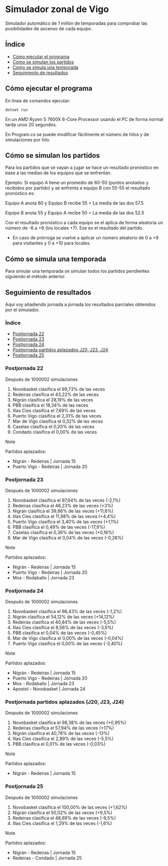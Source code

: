 # Simulador zonal de Vigo

Simulador automático de 1 millón de temporadas para comprobar las posibilidades de ascenso de cada equipo.

## Índice

* [Cómo ejecutar el programa](#cómo-ejecutar-el-programa)
* [Cómo se simulan los partidos](#cómo-se-simulan-los-partidos)
* [Cómo se simula una temporada](#cómo-se-simula-una-temporada)
* [Seguimiento de resultados](#seguimiento-de-resultados)

## Cómo ejecutar el programa

En línea de comandos ejecutar:

```
dotnet run
```

En un AMD Ryzen 5 7600X 6-Core Processor usando el PC de forma normal tarda unos 20 segundos.

En Program.cs se puede modificar fácilmente el número de hilos y de simulaciones por hilo.

## Cómo se simulan los partidos

Para los partidos que se vayan a jugar se hace un resultado pronóstico en base a las medias de los equipos que se enfrentan.

Ejemplo: Si equipo A tiene un promedio de 60-50 (puntos anotados y recibidos por partido) y se enfrenta a equipo B con 55-55 el resultado pronóstico es:

Equipo A anota 60 y Equipo B recibe 55 = La media de las dos 57.5

Equipo B anota 55 y Equipo A recibe 50 = La media de las dos 52.5

Con el resultado pronóstico a cada equipo se el aplica de forma aleatoria un número de -6 a +6 (los locales +7). Ese es el resultado del partido.

- En caso de prórroga se vuelve a aplicar un número aleatorio de 0 a +9 para visitantes y 0 a +10 para locales.

## Cómo se simula una temporada

Para simular una temporada se simulan todos los partidos pendientes siguiendo el método anterior.

## Seguimiento de resultados

Aquí voy añadiendo jornada a jornada los resultados parciales obtenidos por el simulador.

### Índice

* [Postjornada 22](#postjornada-22)
* [Postjornada 23](#postjornada-23)
* [Postjornada 24](#postjornada-24)
* [Postjornada partidos aplazados J20, J23, J24](#postjornada-partidos-aplazados-j20-j23-j24)
* [Postjornada 25](#postjornada-25)

### Postjornada 22

Después de 1000002 simulaciones

1. Novobasket clasifica el 99,73% de las veces
2. Redeiras clasifica el 43,22% de las veces
3. Nigrán clasifica el 28,19% de las veces
4. PBB clasifica el 18,34% de las veces
5. Illas Cíes clasifica el 7,69% de las veces
6. Puerto Vigo clasifica el 2,31% de las veces
7. Mar de Vigo clasifica el 0,32% de las veces
8. Caselas clasifica el 0,20% de las veces
9. Condado clasifica el 0,00% de las veces

> [!NOTE]
>
> Partidos aplazados:
>
> * Nigrán - Redeiras | Jornada 15
> * Puerto Vigo - Redeiras | Jornada 20

### Postjornada 23

Después de 1000002 simulaciones

1. Novobasket clasifica el 97,64% de las veces (-2,1%)
2. Redeiras clasifica el 46,23% de las veces (+3%)
3. Nigrán clasifica el 39,86% de las veces (+11,6%)
4. Illas Cíes clasifica el 11,98% de las veces (+4,4%)
5. Puerto Vigo clasifica el 3,40% de las veces (+1,1%)
6. PBB clasifica el 0,49% de las veces (-17,9%)
7. Caselas clasifica el 0,36% de las veces (+0,16%)
8. Mar de Vigo clasifica el 0,04% de las veces (-0,28%)

> [!NOTE]
>
> Partidos aplazados:
>
> * Nigrán - Redeiras | Jornada 15
> * Puerto Vigo - Redeiras | Jornada 20
> * Mos - Rodaballo | Jornada 23

### Postjornada 24

Después de 1000002 simulaciones

1. Novobasket clasifica el 96,43% de las veces (-1,2%)
2. Nigrán clasifica el 54,12% de las veces (+14,12%)
3. Redeiras clasifica el 40,84% de las veces (-5,5%)
4. Illas Cíes clasifica el 8,56% de las veces (-3,5%)
5. PBB clasifica el 0,04% de las veces (-0,45%)
6. Mar de Vigo clasifica el 0,00% de las veces (-0,04%)
7. Puerto Vigo clasifica el 0,00% de las veces (-3,40%)

> [!NOTE]
>
> Partidos aplazados:
>
> * Nigrán - Redeiras | Jornada 15
> * Puerto Vigo - Redeiras | Jornada 20
> * Mos - Rodaballo | Jornada 23
> * Apostol - Novobasket | Jornada 24

### Postjornada partidos aplazados (J20, J23, J24)

Después de 1000002 simulaciones

1. Novobasket clasifica el 98,38% de las veces (+0,95%)
2. Redeiras clasifica el 57,94% de las veces (+17%)
3. Nigrán clasifica el 40,78% de las veces (-13%)
4. Illas Cíes clasifica el 2,89% de las veces (-5,5%)
5. PBB clasifica el 0,01% de las veces (-0,03%)

> [!NOTE]
>
> Partidos aplazados:
>
> * Nigrán - Redeiras | Jornada 15

### Postjornada 25

Después de 1000002 simulaciones

1. Novobasket clasifica el 100,00% de las veces (+1,62%)
2. Nigrán clasifica el 50,02% de las veces (+9,5%)
3. Redeiras clasifica el 48,69% de las veces (-9,5%)
4. Illas Cíes clasifica el 1,29% de las veces (-1,6%)

> [!NOTE]
>
> Partidos aplazados:
>
> * Nigrán - Redeiras | Jornada 15
> * Redeiras - Condado | Jornada 25

